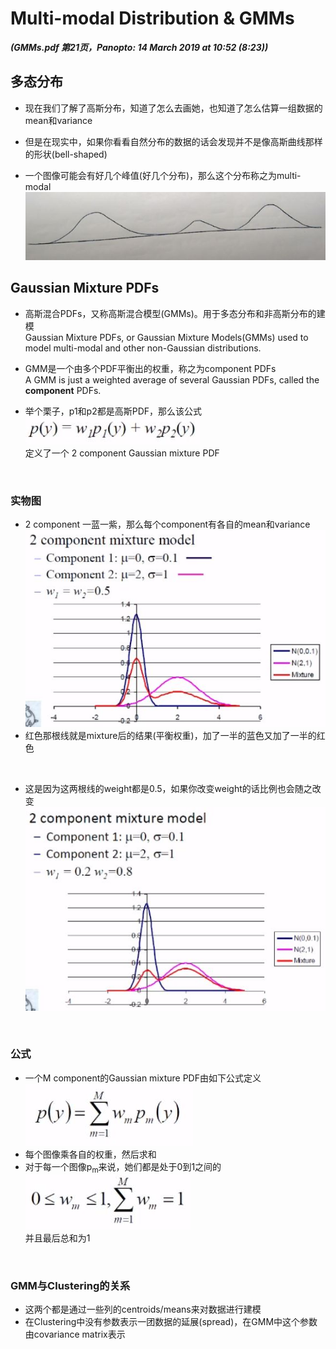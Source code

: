 # Multi-modal Distribution & GMMs
***(GMMs.pdf 第21页，Panopto: 14 March 2019 at 10:52 (8:23))***

## 多态分布

* 现在我们了解了高斯分布，知道了怎么去画她，也知道了怎么估算一组数据的mean和variance

* 但是在现实中，如果你看看自然分布的数据的话会发现并不是像高斯曲线那样的形状(bell-shaped)

* 一个图像可能会有好几个峰值(好几个分布)，那么这个分布称之为multi-modal  
![](./img/multiM.JPG)  

## Gaussian Mixture PDFs

* 高斯混合PDFs，又称高斯混合模型(GMMs)。用于多态分布和非高斯分布的建模  
Gaussian Mixture PDFs, or Gaussian Mixture Models(GMMs) used to model multi-modal and other non-Gaussian distributions.

* GMM是一个由多个PDF平衡出的权重，称之为component PDFs  
A GMM is just a weighted average of several Gaussian PDFs, called the **component** PDFs.

* 举个栗子，p1和p2都是高斯PDF，那么该公式  
![](./img/GMM.JPG)  
定义了一个 2 component Gaussian mixture PDF

<br/>

### 实物图
* 2 component 一蓝一紫，那么每个component有各自的mean和variance  
![](./img/2component.JPG)
* 红色那根线就是mixture后的结果(平衡权重)，加了一半的蓝色又加了一半的红色
<br/>

* 这是因为这两根线的weight都是0.5，如果你改变weight的话比例也会随之改变  
![](./img/2component2.JPG)

<br/>

### 公式
* 一个M component的Gaussian mixture PDF由如下公式定义  
![](./img/mulFun.JPG) 
* 每个图像乘各自的权重，然后求和
* 对于每一个图像p<sub>m</sub>来说，她们都是处于0到1之间的  
![](./img/GMMstate.JPG)  
并且最后总和为1

<br/>

### GMM与Clustering的关系
* 这两个都是通过一些列的centroids/means来对数据进行建模
* 在Clustering中没有参数表示一团数据的延展(spread)，在GMM中这个参数由covariance matrix表示